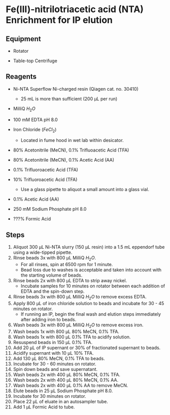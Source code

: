 # Fe(III)-nitrilotriacetic acid (NTA) Enrichment for IP elution

## Equipment

* Rotator

* Table-top Centrifuge

## Reagents

* Ni-NTA Superflow Ni-charged resin (Qiagen cat. no. 30410)
    * 25 mL is more than sufficient (200 μL per run)

* MilliQ $H_2O$

* 100 mM EDTA pH 8.0

* Iron Chloride ($FeCl_2$)
    * Located in fume hood in wet lab within desicator.

* 80% Acetonitrile (MeCN), 0.1% Trifluoacetic Acid (TFA)

* 80% Acetonitrile (MeCN), 0.1% Acetic Acid (AA)

* 0.1% Trifluoroacetic Acid (TFA)

* 10% Trifluoroacetic Acid (TFA)
    * Use a glass pipette to aliquot a small amount into a glass vial.

* 0.1% Acetic Acid (AA)

* 250 mM Sodium Phosphate pH 8.0

* ???% Formic Acid

## Steps

1. Aliquot 300 μL Ni-NTA slurry (150 μL resin) into a 1.5 mL eppendorf tube
   using a wide-tipped pipette.
2. Rinse beads 3x with 800 μL MilliQ $H_2O$.
    * For all rinses, spin at 6500 rpm for 1 minute.
    * Bead loss due to washes is acceptable and taken into account with the
      starting volume of beads.
3. Rinse beads 2x with 800 μL EDTA to strip away nickel.
    * Incubate samples for 10 minutes on rotator between each addition of EDTA
      and the spin-down step.
4. Rinse beads 3x with 800 μL MilliQ $H_2O$ to remove excess EDTA.
5. Apply 800 μL of iron chloride solution to beads and incubate for 30 - 45
   minutes on rotator.
    * If running an IP, begin the final wash and elution steps immediately
      after adding iron to beads.
6. Wash beads 3x with 800 μL MilliQ $H_2O$ to remove excess iron.
7. Wash beads 1x with 800 μL 80% MeCN, 0.1% TFA.
7. Wash beads 1x with 800 μL 0.1% TFA to acidify solution.
8. Resuspend beads in 150 μL 0.1% TFA.
9. Add 20 μL of IP supernant or 30% of fractionated supernant to beads.
10. Acidify supernant with 10 μL 10% TFA.
11. Add 130 μL 80% MeCN, 0.1% TFA to beads.
12. Incubate for 30 - 60 minutes on rotator.
13. Spin down beads and save supernatant.
14. Wash beads 2x with 400 μL 80% MeCN, 0.1% TFA.
15. Wash beads 2x with 400 μL 80% MeCN, 0.1% AA.
16. Wash beads 2x with 400 μL 0.1% AA to remove MeCN.
17. Elute beads in 25 μL Sodium Phosphate pH 8.0.
18. Incubate for 30 minutes on rotator.
19. Place 22 μL of eluate in an autosampler tube.
20. Add 1 μL Formic Acid to tube.
